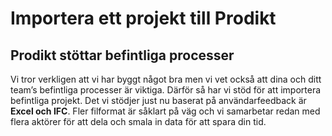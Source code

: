 # Importera ett projekt till Prodikt

## Prodikt stöttar befintliga processer

Vi tror verkligen att vi har byggt något bra men vi vet också att dina och ditt team’s befintliga processer är viktiga. Därför så har vi stöd för att importera befintliga projekt. Det vi stödjer just nu baserat på användarfeedback är **Excel och IFC**. Fler filformat är såklart på väg och vi samarbetar redan med flera aktörer för att dela och smala in data för att spara din tid.
